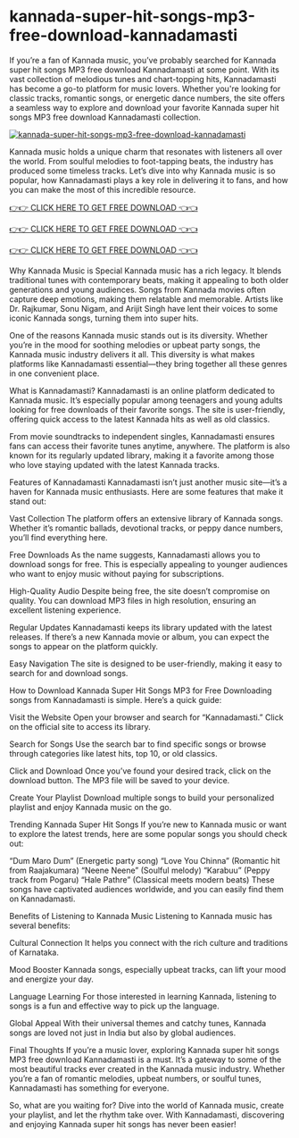 # kannada-super-hit-songs-mp3-free-download-kannadamasti
If you’re a fan of Kannada music, you’ve probably searched for Kannada super hit songs MP3 free download Kannadamasti at some point. With its vast collection of melodious tunes and chart-topping hits, Kannadamasti has become a go-to platform for music lovers. Whether you're looking for classic tracks, romantic songs, or energetic dance numbers, the site offers a seamless way to explore and download your favorite Kannada super hit songs MP3 free download Kannadamasti collection.

<a href='https://postimages.org/' target='_blank'><img src='https://i.postimg.cc/qMNThcs0/kannada-super-hit-songs-mp3-free-download-kannadamasti.jpg' border='0' alt='kannada-super-hit-songs-mp3-free-download-kannadamasti'/></a>

Kannada music holds a unique charm that resonates with listeners all over the world. From soulful melodies to foot-tapping beats, the industry has produced some timeless tracks. Let’s dive into why Kannada music is so popular, how Kannadamasti plays a key role in delivering it to fans, and how you can make the most of this incredible resource.

[👉👉 CLICK HERE TO GET FREE DOWNLOAD 👈👈](https://kannadamasti.tv/)

[👉👉 CLICK HERE TO GET FREE DOWNLOAD 👈👈](https://kannadamasti.tv/)

[👉👉 CLICK HERE TO GET FREE DOWNLOAD 👈👈](https://kannadamasti.tv/)

Why Kannada Music is Special
Kannada music has a rich legacy. It blends traditional tunes with contemporary beats, making it appealing to both older generations and young audiences. Songs from Kannada movies often capture deep emotions, making them relatable and memorable. Artists like Dr. Rajkumar, Sonu Nigam, and Arijit Singh have lent their voices to some iconic Kannada songs, turning them into super hits.

One of the reasons Kannada music stands out is its diversity. Whether you’re in the mood for soothing melodies or upbeat party songs, the Kannada music industry delivers it all. This diversity is what makes platforms like Kannadamasti essential—they bring together all these genres in one convenient place.

What is Kannadamasti?
Kannadamasti is an online platform dedicated to Kannada music. It’s especially popular among teenagers and young adults looking for free downloads of their favorite songs. The site is user-friendly, offering quick access to the latest Kannada hits as well as old classics.

From movie soundtracks to independent singles, Kannadamasti ensures fans can access their favorite tunes anytime, anywhere. The platform is also known for its regularly updated library, making it a favorite among those who love staying updated with the latest Kannada tracks.

Features of Kannadamasti
Kannadamasti isn’t just another music site—it’s a haven for Kannada music enthusiasts. Here are some features that make it stand out:

Vast Collection
The platform offers an extensive library of Kannada songs. Whether it’s romantic ballads, devotional tracks, or peppy dance numbers, you’ll find everything here.

Free Downloads
As the name suggests, Kannadamasti allows you to download songs for free. This is especially appealing to younger audiences who want to enjoy music without paying for subscriptions.

High-Quality Audio
Despite being free, the site doesn’t compromise on quality. You can download MP3 files in high resolution, ensuring an excellent listening experience.

Regular Updates
Kannadamasti keeps its library updated with the latest releases. If there’s a new Kannada movie or album, you can expect the songs to appear on the platform quickly.

Easy Navigation
The site is designed to be user-friendly, making it easy to search for and download songs.

How to Download Kannada Super Hit Songs MP3 for Free
Downloading songs from Kannadamasti is simple. Here’s a quick guide:

Visit the Website
Open your browser and search for “Kannadamasti.” Click on the official site to access its library.

Search for Songs
Use the search bar to find specific songs or browse through categories like latest hits, top 10, or old classics.

Click and Download
Once you’ve found your desired track, click on the download button. The MP3 file will be saved to your device.

Create Your Playlist
Download multiple songs to build your personalized playlist and enjoy Kannada music on the go.

Trending Kannada Super Hit Songs
If you’re new to Kannada music or want to explore the latest trends, here are some popular songs you should check out:

“Dum Maro Dum” (Energetic party song)
“Love You Chinna” (Romantic hit from Raajakumara)
“Neene Neene” (Soulful melody)
“Karabuu” (Peppy track from Pogaru)
“Hale Pathre” (Classical meets modern beats)
These songs have captivated audiences worldwide, and you can easily find them on Kannadamasti.

Benefits of Listening to Kannada Music
Listening to Kannada music has several benefits:

Cultural Connection
It helps you connect with the rich culture and traditions of Karnataka.

Mood Booster
Kannada songs, especially upbeat tracks, can lift your mood and energize your day.

Language Learning
For those interested in learning Kannada, listening to songs is a fun and effective way to pick up the language.

Global Appeal
With their universal themes and catchy tunes, Kannada songs are loved not just in India but also by global audiences.

Final Thoughts
If you’re a music lover, exploring Kannada super hit songs MP3 free download Kannadamasti is a must. It’s a gateway to some of the most beautiful tracks ever created in the Kannada music industry. Whether you’re a fan of romantic melodies, upbeat numbers, or soulful tunes, Kannadamasti has something for everyone.

So, what are you waiting for? Dive into the world of Kannada music, create your playlist, and let the rhythm take over. With Kannadamasti, discovering and enjoying Kannada super hit songs has never been easier!
